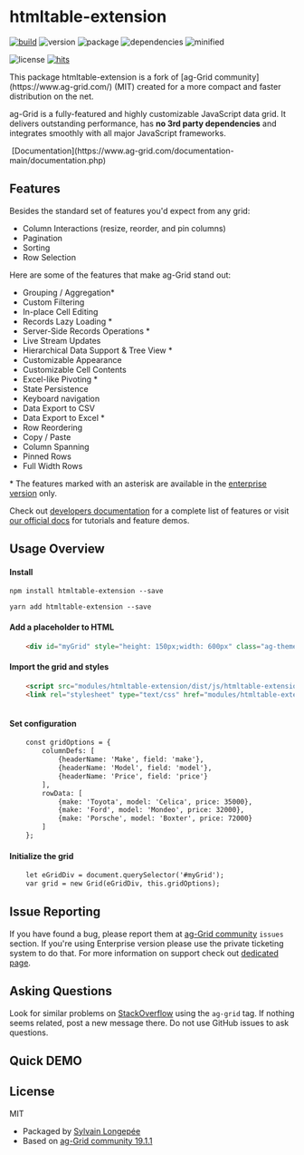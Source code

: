 # htmltable-extension

<div style="display:inline">

[![build](https://travis-ci.org/Sylvain59650/htmltable-extension.png?branch=master)](https://travis-ci.org/Sylvain59650/htmltable-extension)
![version](https://img.shields.io/npm/v/htmltable-extension.svg)
![package](https://img.shields.io/github/package-json/v/Sylvain59650/htmltable-extension.svg)
![dependencies](https://img.shields.io/david/Sylvain59650/htmltable-extension.svg)
![minified](https://img.shields.io/bundlephobia/min/htmltable-extension.svg)

![license](https://img.shields.io/npm/l/htmltable-extension.svg)
[![hits](http://hits.dwyl.com/Sylvain59650/htmltable-extension.svg)](http://hits.dwyl.com/Sylvain59650/htmltable-extension)
</div>

<div>
<p>
This package htmltable-extension is a fork of [ag-Grid community](https://www.ag-grid.com/) (MIT) 
created for a more compact and faster distribution on the net.
</p>
<p>
ag-Grid is a fully-featured and highly customizable JavaScript data grid. It delivers outstanding performance, has <b>no 3rd party dependencies</b> and integrates smoothly with all major JavaScript frameworks.
</p>

</div>


<img src="" />
 [Documentation](https://www.ag-grid.com/documentation-main/documentation.php)



Features
--------------

Besides the standard set of features you'd expect from any grid:

* Column Interactions (resize, reorder, and pin columns)
* Pagination
* Sorting
* Row Selection

Here are some of the features that make ag-Grid stand out:

* Grouping / Aggregation*
* Custom Filtering
* In-place Cell Editing
* Records Lazy Loading *
* Server-Side Records Operations *
* Live Stream Updates
* Hierarchical Data Support & Tree View *
* Customizable Appearance
* Customizable Cell Contents
* Excel-like Pivoting *
* State Persistence
* Keyboard navigation
* Data Export to CSV
* Data Export to Excel *
* Row Reordering
* Copy / Paste 
* Column Spanning
* Pinned Rows
* Full Width Rows

\* The features marked with an asterisk are available in the [enterprise version](https://www.ag-grid.com/license-pricing.php?utm_source=ag-grid-readme&utm_medium=repository&utm_campaign=github) only.

Check out [developers documentation](https://www.ag-grid.com/documentation-main/documentation.php?utm_source=ag-grid-readme&utm_medium=repository&utm_campaign=github) for a complete list of features or visit [our official docs](https://www.ag-grid.com/features-overview?utm_source=ag-grid-readme&utm_medium=repository&utm_campaign=github) for tutorials and feature demos. 


Usage Overview
--------------

#### Install 

    npm install htmltable-extension --save

    yarn add htmltable-extension --save

#### Add a placeholder to HTML
```html
    <div id="myGrid" style="height: 150px;width: 600px" class="ag-theme-balham"></div>
```

#### Import the grid and styles
```html
    <script src="modules/htmltable-extension/dist/js/htmltable-extension.min.js"></script>
    <link rel="stylesheet" type="text/css" href="modules/htmltable-extension/dist/css/ag-grid.css" />
    
```

#### Set configuration
```html
    const gridOptions = {
    	columnDefs: [
    		{headerName: 'Make', field: 'make'},
    		{headerName: 'Model', field: 'model'},
    		{headerName: 'Price', field: 'price'}
    	],
    	rowData: [
    		{make: 'Toyota', model: 'Celica', price: 35000},
    		{make: 'Ford', model: 'Mondeo', price: 32000},
    		{make: 'Porsche', model: 'Boxter', price: 72000}
    	]
    };
```

#### Initialize the grid
```html
    let eGridDiv = document.querySelector('#myGrid');
    var grid = new Grid(eGridDiv, this.gridOptions);
```


Issue Reporting
----------
If you have found a bug, please report them at [ag-Grid community](https://github.com/ag-grid/ag-grid/issues) `issues` section. 
If you're using Enterprise version please use the private ticketing system to do that. For more information on support check out [dedicated page](https://www.ag-grid.com/support.php?utm_source=ag-grid-readme&utm_medium=repository&utm_campaign=github).


Asking Questions
-------------

Look for similar problems on [StackOverflow](https://stackoverflow.com/questions/tagged/ag-grid) using the `ag-grid` tag. If nothing seems related, post a new message there. Do not use GitHub issues to ask questions.


## Quick DEMO



## License
MIT
- Packaged by [Sylvain Longepée](https://www.npmjs.com/~sylvain59)
- Based on [ag-Grid community 19.1.1](https://www.npmjs.com/package/ag-grid-community)
